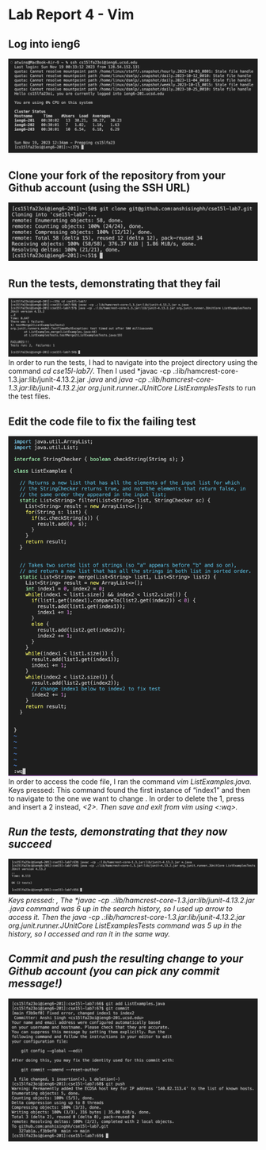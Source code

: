 # Lab Report 4 - Vim

## Log into ieng6
![](step4.png)

## Clone your fork of the repository from your Github account (using the SSH URL)
![](step5.png)

## Run the tests, demonstrating that they fail
![](step6.png)
In order to run the tests, I had to navigate into the project directory using the command *cd cse15l-lab7/*. Then I used *javac -cp .:lib/hamcrest-core-1.3.jar:lib/junit-4.13.2.jar *.java* and *java -cp .:lib/hamcrest-core-1.3.jar:lib/junit-4.13.2.jar org.junit.runner.JUnitCore ListExamplesTests* to run the test files. 

## Edit the code file to fix the failing test
![](step7.png)
In order to access the code file, I ran the command *vim ListExamples.java*.
Keys pressed: </index1><enter> This command found the first instance of “index1” and then to navigate to the one we want to change <n><n><n><n><n><n><n><n><n><l><l><l><l><l>. In order to delete the 1, press <x> and insert a 2 instead, <i><2><esc>. Then save and exit from vim using <:wq>.


## Run the tests, demonstrating that they now succeed
![](step8.png)
Keys pressed: <up><up><up><up><up><up><enter>, <up><up><up><up><up><enter> The *javac -cp .:lib/hamcrest-core-1.3.jar:lib/junit-4.13.2.jar *.java* command was 6 up in the search history, so I used up arrow to access it. Then the *java -cp .:lib/hamcrest-core-1.3.jar:lib/junit-4.13.2.jar org.junit.runner.JUnitCore ListExamplesTests* command was 5 up in the history, so I accessed and ran it in the same way.

## Commit and push the resulting change to your Github account (you can pick any commit message!)
![](step9.png)
